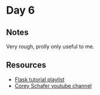 # Day 6



## Notes

Very rough, prolly only useful to me.



## Resources

- [Flask tutorial playlist](https://youtube.com/playlist?list=PL-osiE80TeTs4UjLw5MM6OjgkjFeUxCYH)
- [Corey Schafer youtube channel](https://www.youtube.com/channel/UCCezIgC97PvUuR4_gbFUs5g)
